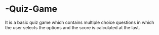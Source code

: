 # -Quiz-Game
It is a basic quiz game which contains multiple choice questions in which the user selects the options and the score is calculated at the last.
